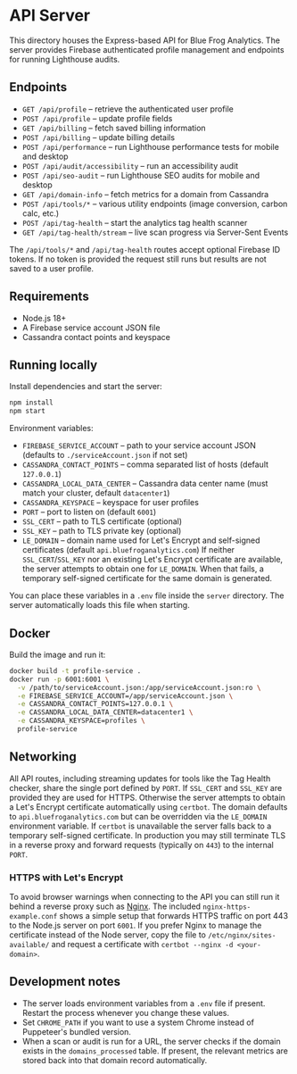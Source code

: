 # API Server

This directory houses the Express-based API for Blue Frog Analytics. The server provides Firebase authenticated profile management and endpoints for running Lighthouse audits.

## Endpoints
- `GET /api/profile` – retrieve the authenticated user profile
- `POST /api/profile` – update profile fields
- `GET /api/billing` – fetch saved billing information
- `POST /api/billing` – update billing details
- `POST /api/performance` – run Lighthouse performance tests for mobile and desktop
- `POST /api/audit/accessibility` – run an accessibility audit
- `POST /api/seo-audit` – run Lighthouse SEO audits for mobile and desktop
- `GET /api/domain-info` – fetch metrics for a domain from Cassandra
- `POST /api/tools/*` – various utility endpoints (image conversion, carbon calc, etc.)
- `POST /api/tag-health` – start the analytics tag health scanner
- `GET /api/tag-health/stream` – live scan progress via Server-Sent Events

The `/api/tools/*` and `/api/tag-health` routes accept optional Firebase ID tokens.
If no token is provided the request still runs but results are not saved to a user
profile.

## Requirements

- Node.js 18+
- A Firebase service account JSON file
- Cassandra contact points and keyspace

## Running locally

Install dependencies and start the server:

```bash
npm install
npm start
```

Environment variables:

- `FIREBASE_SERVICE_ACCOUNT` – path to your service account JSON (defaults to `./serviceAccount.json` if not set)
- `CASSANDRA_CONTACT_POINTS` – comma separated list of hosts (default `127.0.0.1`)
- `CASSANDRA_LOCAL_DATA_CENTER` – Cassandra data center name (must match your
  cluster, default `datacenter1`)
- `CASSANDRA_KEYSPACE` – keyspace for user profiles
- `PORT` – port to listen on (default `6001`)
- `SSL_CERT` – path to TLS certificate (optional)
- `SSL_KEY` – path to TLS private key (optional)
- `LE_DOMAIN` – domain name used for Let's Encrypt and self-signed certificates (default `api.bluefroganalytics.com`)
If neither `SSL_CERT`/`SSL_KEY` nor an existing Let's Encrypt certificate are available, the server attempts to obtain one for `LE_DOMAIN`. When that fails, a temporary self-signed certificate for the same domain is generated.

You can place these variables in a `.env` file inside the `server` directory.
The server automatically loads this file when starting.

## Docker

Build the image and run it:

```bash
docker build -t profile-service .
docker run -p 6001:6001 \
  -v /path/to/serviceAccount.json:/app/serviceAccount.json:ro \
  -e FIREBASE_SERVICE_ACCOUNT=/app/serviceAccount.json \
  -e CASSANDRA_CONTACT_POINTS=127.0.0.1 \
  -e CASSANDRA_LOCAL_DATA_CENTER=datacenter1 \
  -e CASSANDRA_KEYSPACE=profiles \
  profile-service
```

## Networking

All API routes, including streaming updates for tools like the Tag Health checker, share the single port defined by `PORT`. If `SSL_CERT` and `SSL_KEY` are provided they are used for HTTPS. Otherwise the server attempts to obtain a Let\'s Encrypt certificate automatically using `certbot`. The domain defaults to `api.bluefroganalytics.com` but can be overridden via the `LE_DOMAIN` environment variable. If `certbot` is unavailable the server falls back to a temporary self-signed certificate. In production you may still terminate TLS in a reverse proxy and forward requests (typically on `443`) to the internal `PORT`.

### HTTPS with Let's Encrypt

To avoid browser warnings when connecting to the API you can still run it behind a reverse proxy such as [Nginx](https://nginx.org/). The included `nginx-https-example.conf` shows a simple setup that forwards HTTPS traffic on port 443 to the Node.js server on port `6001`. If you prefer Nginx to manage the certificate instead of the Node server, copy the file to `/etc/nginx/sites-available/` and request a certificate with `certbot --nginx -d <your-domain>`.

## Development notes
- The server loads environment variables from a `.env` file if present. Restart
  the process whenever you change these values.
- Set `CHROME_PATH` if you want to use a system Chrome instead of Puppeteer's
  bundled version.
- When a scan or audit is run for a URL, the server checks if the domain exists
  in the `domains_processed` table. If present, the relevant metrics are stored
  back into that domain record automatically.

